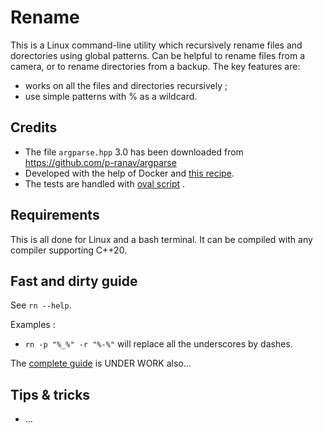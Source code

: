 
# Rename

This is a Linux command-line utility which recursively rename files and dorectories using global patterns. Can be helpful to rename files from a camera, or to rename directories from a backup. The key features are:
- works on all the files and directories recursively ;
- use simple patterns with % as a wildcard.


## Credits

- The file `argparse.hpp` 3.0 has been downloaded from https://github.com/p-ranav/argparse
- Developed with the help of Docker and [this recipe](https://github.com/chavid/DevScripts/blob/main/Cpp20/Dockerfile).
- The tests are handled with [oval script](https://github.com/chavid/DevScripts/blob/main/bin/oval.py) .


## Requirements

This is all done for Linux and a bash terminal.
It can be compiled with any compiler supporting C++20.


## Fast and dirty guide

See `rn --help`.

Examples :
- `rn -p "%_%" -r "%-%"` will replace all the underscores by dashes.

The [complete guide](tests/USERGUIDE.md) is UNDER WORK also...


## Tips & tricks

- ...